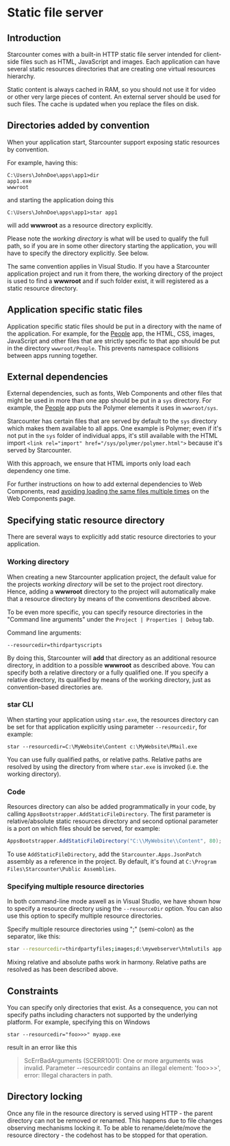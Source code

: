 # Static file server

## Introduction

Starcounter comes with a built-in HTTP static file server intended for client-side files such as HTML, JavaScript and images. Each application can have several static resources directories that are creating one virtual resources hierarchy.

Static content is always cached in RAM, so you should not use it for video or other very large pieces of content. An external server should be used for such files. The cache is updated when you replace the files on disk.

## Directories added by convention

When your application start, Starcounter support exposing static resources by convention.

For example, having this:

```text
C:\Users\JohnDoe\apps\app1>dir
app1.exe
wwwroot
```

and starting the application doing this

```text
C:\Users\JohnDoe\apps\app1>star app1
```

will add **wwwroot** as a resource directory explicitly.

Please note the _working directory_ is what will be used to qualify the full path, so if you are in some other directory starting the application, you will have to specify the directory explicitly. See below.

The same convention applies in Visual Studio. If you have a Starcounter application project and run it from there, the working directory of the project is used to find a **wwwroot** and if such folder exist, it will registered as a static resource directory.

## Application specific static files

Application specific static files should be put in a directory with the name of the application. For example, for the [People](https://github.com/StarcounterApps/People) app, the HTML, CSS, images, JavaScript and other files that are strictly specific to that app should be put in the directory `wwwroot/People`. This prevents namespace collisions between apps running together.

## External dependencies

External dependencies, such as fonts, Web Components and other files that might be used in more than one app should be put in a `sys` directory. For example, the [People](https://github.com/StarcounterApps/People) app puts the Polymer elements it uses in `wwwroot/sys`.

Starcounter has certain files that are served by default to the `sys` directory which makes them available to all apps. One example is Polymer; even if it's not put in the `sys` folder of individual apps, it's still available with the HTML import `<link rel="import" href="/sys/polymer/polymer.html">` because it's served by Starcounter.  
  
With this approach, we ensure that HTML imports only load each dependency one time.

For further instructions on how to add external dependencies to Web Components, read [avoiding loading the same files multiple times](../web-apps/web-components.md#avoiding-loading-the-same-files-multiple-times) on the Web Components page.

## Specifying static resource directory

There are several ways to explicitly add static resource directories to your application.

### Working directory

When creating a new Starcounter application project, the default value for the projects _working directory_ will be set to the project root directory. Hence, adding a **wwwroot** directory to the project will automatically make that a resource directory by means of the conventions described above.

To be even more specific, you can specify resource directories in the "Command line arguments" under the `Project | Properties | Debug` tab.

Command line arguments:

```text
--resourcedir=thirdpartyscripts
```

By doing this, Starcounter will **add** that directory as an additional resource directory, in addition to a possible **wwwroot** as described above. You can specify both a relative directory or a fully qualified one. If you specify a relative directory, its qualified by means of the working directory, just as convention-based directories are.

### star CLI

When starting your application using `star.exe`, the resources directory can be set for that application explicitly using parameter `--resourcedir`, for example:

```text
star --resourcedir=C:\MyWebsite\Content c:\MyWebsite\PMail.exe
```

You can use fully qualified paths, or relative paths. Relative paths are resolved by using the directory from where `star.exe` is invoked \(i.e. the working directory\).

### Code

Resources directory can also be added programmatically in your code, by calling `AppsBootstrapper.AddStaticFileDirectory`. The first parameter is relative/absolute static resources directory and second optional parameter is a port on which files should be served, for example:

```csharp
AppsBootstrapper.AddStaticFileDirectory("C:\\MyWebsite\\Content", 80);
```

To use `AddStaticFileDirectory`, add the `Starcounter.Apps.JsonPatch` assembly as a reference in the project. By default, it's found at `C:\Program Files\Starcounter\Public Assemblies`.

### Specifying multiple resource directories

In both command-line mode aswell as in Visual Studio, we have shown how to specify a resource directory using the `--resourceDir` option. You can also use this option to specify multiple resource directories.

Specify multiple resource directories using ";" \(semi-colon\) as the separator, like this:

```bash
star --resourcedir=thirdpartyfiles;images;d:\mywebserver\htmlutils app.exe
```

Mixing relative and absolute paths work in harmony. Relative paths are resolved as has been described above.

## Constraints

You can specify only directories that exist. As a consequence, you can not specify paths including characters not supported by the underlying platform. For example, specifying this on Windows

```text
star --resourcedir="foo>>>" myapp.exe
```

result in an error like this

> ScErrBadArguments \(SCERR1001\): One or more arguments was invalid. Parameter --resourcedir contains an illegal element: 'foo&gt;&gt;&gt;', error: Illegal characters in path.

## Directory locking

Once any file in the resource directory is served using HTTP - the parent directory can not be removed or renamed. This happens due to file changes observing mechanisms locking it. To be able to rename/delete/move the resource directory - the codehost has to be stopped for that operation.

